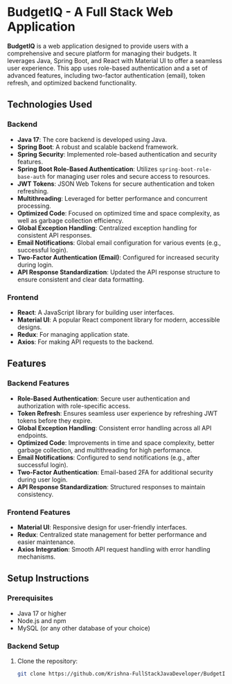 # BudgetIQ - A Full Stack Web Application

**BudgetIQ** is a web application designed to provide users with a comprehensive and secure platform for managing their budgets. It leverages Java, Spring Boot, and React with Material UI to offer a seamless user experience. This app uses role-based authentication and a set of advanced features, including two-factor authentication (email), token refresh, and optimized backend functionality.

## Technologies Used

### Backend
- **Java 17**: The core backend is developed using Java.
- **Spring Boot**: A robust and scalable backend framework.
- **Spring Security**: Implemented role-based authentication and security features.
- **Spring Boot Role-Based Authentication**: Utilizes `spring-boot-role-base-auth` for managing user roles and secure access to resources.
- **JWT Tokens**: JSON Web Tokens for secure authentication and token refreshing.
- **Multithreading**: Leveraged for better performance and concurrent processing.
- **Optimized Code**: Focused on optimized time and space complexity, as well as garbage collection efficiency.
- **Global Exception Handling**: Centralized exception handling for consistent API responses.
- **Email Notifications**: Global email configuration for various events (e.g., successful login).
- **Two-Factor Authentication (Email)**: Configured for increased security during login.
- **API Response Standardization**: Updated the API response structure to ensure consistent and clear data formatting.

### Frontend
- **React**: A JavaScript library for building user interfaces.
- **Material UI**: A popular React component library for modern, accessible designs.
- **Redux**: For managing application state.
- **Axios**: For making API requests to the backend.

## Features

### Backend Features
- **Role-Based Authentication**: Secure user authentication and authorization with role-specific access.
- **Token Refresh**: Ensures seamless user experience by refreshing JWT tokens before they expire.
- **Global Exception Handling**: Consistent error handling across all API endpoints.
- **Optimized Code**: Improvements in time and space complexity, better garbage collection, and multithreading for high performance.
- **Email Notifications**: Configured to send notifications (e.g., after successful login).
- **Two-Factor Authentication**: Email-based 2FA for additional security during user login.
- **API Response Standardization**: Structured responses to maintain consistency.

### Frontend Features
- **Material UI**: Responsive design for user-friendly interfaces.
- **Redux**: Centralized state management for better performance and easier maintenance.
- **Axios Integration**: Smooth API request handling with error handling mechanisms.
  
## Setup Instructions

### Prerequisites
- Java 17 or higher
- Node.js and npm
- MySQL (or any other database of your choice)

### Backend Setup
1. Clone the repository:
   ```bash
   git clone https://github.com/Krishna-FullStackJavaDeveloper/BudgetIQ.git

